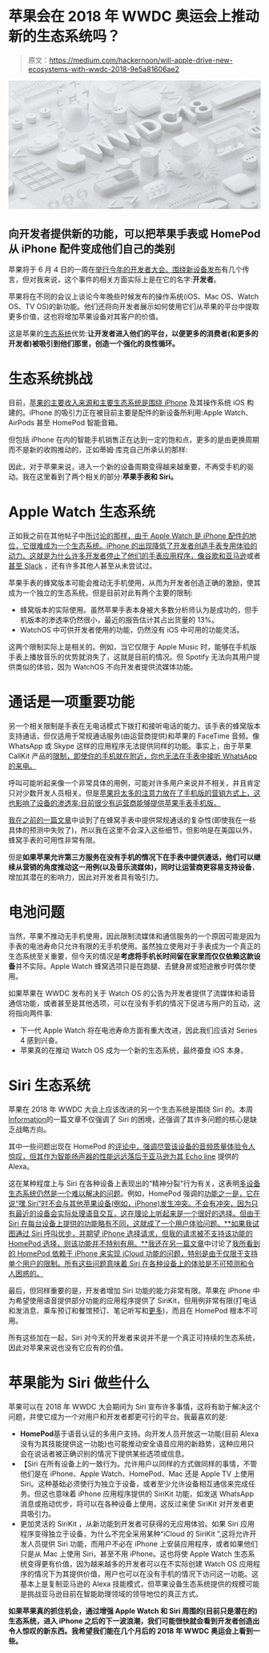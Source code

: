 # 苹果会在 2018 年 WWDC 奥运会上推动新的生态系统吗？

> 原文：<https://medium.com/hackernoon/will-apple-drive-new-ecosystems-with-wwdc-2018-9e5a81606ae2>

![](img/9b41d86c0a77fc169d5d6083add9038f.png)

## 向开发者提供新的功能，可以把苹果手表或 HomePod 从 iPhone 配件变成他们自己的类别

苹果将于 6 月 4 日的一周在[举行今年的开发者大会。围绕](https://www.apple.com/newsroom/2018/03/apples-worldwide-developers-conference-kicks-off-june-4-in-san-jose/)[新设备发布](https://www.forbes.com/forbes/welcome/?toURL=https://www.forbes.com/sites/ewanspence/2018/03/13/apple-macbookair-wwdc-macos-macbook-new-leak-rumor-release-date/&refURL=https://www.google.es/&referrer=https://www.google.es/)有几个传言，但对我来说，这个事件的相关方面实际上是在它的名字:**开发者**。

苹果将在不同的会议上谈论今年晚些时候发布的操作系统(iOS、Mac OS、Watch OS、TV OS)的新功能。他们还将向开发者展示如何使用它们从苹果的平台中提取更多价值，这也将增加苹果设备对其客户的价值。

这是苹果的[生态系统](https://hackernoon.com/tagged/ecosystem)优势:**让开发者进入他们的平台，以便更多的消费者(和更多的开发者)被吸引到他们那里，创造一个强化的良性循环。**

# 生态系统挑战

目前，[苹果的主要收入来源和主要生态系统是围绕 iPhone](https://www.ft.com/content/552f3eee-0799-11e8-9650-9c0ad2d7c5b5) 及其操作系统 iOS 构建的。iPhone 的吸引力正在被目前主要是配件的新设备所利用:Apple Watch、AirPods 甚至 HomePod 智能音箱。

但包括 iPhone 在内的智能手机销售正在达到一定的饱和点，更多的是由更换周期而不是新的收购推动的，正如蒂姆·库克自己所承认的那样:

因此，对于苹果来说，进入一个新的设备周期变得越来越重要，不再受手机的驱动。我在这里看到了两个相关的部分:**苹果手表和 Siri。**

# Apple Watch 生态系统

正如我之前在其他帖子中[所讨论的那样，由于 Apple Watch 是 iPhone 配件的地位，它很难成为一个生态系统。iPhone 的出现降低了开发者创造手表专用体验的动力。这就是为什么许多开发者停止了他们的手表应用程序，像](https://hackernoon.com/the-lte-apple-watch-virtuous-cycle-for-a-new-ecosystem-a9211c608f54)[谷歌和亚马逊](https://www.theverge.com/2017/5/1/15509148/apple-watch-apps-discontinued-google-maps-ebay-amazon)或者[甚至 Slack](http://appleinsider.com/articles/18/01/31/slack-is-latest-major-service-to-drop-standalone-apple-watch-app) ，还有许多其他人甚至从未尝试过。

苹果手表的蜂窝版本可能会推动无手机使用，从而为开发者创造正确的激励，使其成为一个独立的生态系统。但是目前对此有两个主要的限制:

*   蜂窝版本的实际使用。虽然苹果手表本身被大多数分析师认为是成功的，但手机版本的渗透率仍然很小，最近的报告估计其占出货量的 13%。
*   WatchOS 中可供开发者使用的功能，仍然没有 iOS 中可用的功能灵活。

这两个限制实际上是相关的。例如，当它仅限于 Apple Music 时，能够在手机版手表上播放音乐的优势就消失了，这就是目前的情况。但 Spotify 无法向其用户提供类似的体验，因为 WatchOS 不向开发者提供流媒体功能。

# 通话是一项重要功能

另一个相关限制是手表在无电话模式下拨打和接听电话的能力。该手表的蜂窝版本支持通话，但仅适用于常规通话服务(由运营商提供)和苹果的 FaceTime 音频。像 WhatsApp 或 Skype 这样的应用程序无法提供同样的功能。事实上，由于苹果 CallKit 产品的[限制，即使你的手机就在附近，你也无法在手表中接听 WhatsApp 的来电。](/@jorge.serna/wwdc-2017-social-comms-4-webrtc-and-callkit-enhancements-c6d35c4dc41)

呼叫可能听起来像一个非常具体的用例，可能对许多用户来说并不相关，并且肯定只对少数开发人员相关。但是[苹果将太多的注意力放在了手机版的营销方式上，这也影响了设备的渗透率:目前很少有运营商能够提供苹果手表手机版。](https://hackernoon.com/so-in-the-end-the-lte-apple-watch-is-about-calls-29dcdf59be0a)

[我在之前的一篇文章](https://hackernoon.com/why-most-apple-watch-users-will-not-get-lte-calls-on-it-and-why-some-will-2e7a39aad379)中谈到了在蜂窝手表中提供常规通话的复杂性(即使我在一些具体的预测中失败了)，所以我在这里不会深入这些细节，但影响是在美国以外，蜂窝手表的可用性非常有限。

但是**如果苹果允许第三方服务在没有手机的情况下在手表中提供通话，他们可以继续从营销的角度推动这一用例(以及音乐流媒体)，同时让运营商更容易支持设备**，增加其潜在的影响力，因此对开发者具有吸引力。

# 电池问题

当然，苹果不推动无手机使用，因此限制流媒体和通信服务的一个原因可能是因为手表的电池寿命只允许有限的无手机使用。虽然独立使用对于手表成为一个真正的生态系统至关重要，但今天的情况是**考虑将手机长时间留在家里而仅仅依赖这款设备**并不实际。Apple Watch 蜂窝选项只是在跑腿、去健身房或短途散步时偶尔使用。

如果苹果在 WWDC 发布的关于 Watch OS 的公告为开发者提供了流媒体和语音通信功能，或者甚至是其他选项，可以在没有手机的情况下促进与用户的互动，这将指向两件事:

*   下一代 Apple Watch 将在电池寿命方面有重大改进，因此我们应该对 Series 4 感到兴奋。
*   苹果真的在推动 Watch OS 成为一个新的生态系统，最终蚕食 iOS 本身。

# Siri 生态系统

苹果在 2018 年 WWDC 大会上应该改进的另一个生态系统是围绕 Siri 的。本周[Information](https://www.theinformation.com/articles/the-seven-year-itch-how-apples-marriage-to-siri-turned-sour)的一篇文章不仅强调了 Siri 的困境，还强调了其许多问题的核心是缺乏战略方向。

其中一些问题出现在 HomePod 的[评论中，强调尽管该设备的音频质量体验令人惊叹，但其作为智能扬声器的性能远远落后于亚马逊为其 Echo line](https://daringfireball.net/linked/2018/03/05/hackett-homepod) 提供的 Alexa。

这在某种程度上与 Siri 在各种设备上表现出的“精神分裂”行为有关，这表明[多设备生态系统仍然是一个难以解决的问题](https://hackernoon.com/multi-device-is-hard-and-not-even-apple-gets-it-right-b647f0a2f890)。例如，HomePod 强调的[功能之一是，它在说“嘿 Siri”时不会与其他苹果设备(例如，iPhone)发生冲突。不会有冲突，因为只有最近的设备会实际处理语音交互，这在理论上听起来是一个很好的选择。但由于 Siri 在每台设备上提供的功能略有不同，这就成了一个用户体验问题。**如果我试图通过 Siri 呼叫优步，并期望 iPhone 选择请求，但我的请求被不支持该功能的 HomePod 选择，则该功能并不特别有用。**我还在另一篇文章](https://support.apple.com/en-us/HT208472)中讨论了[我所看到的 HomePod 依赖于 iPhone 来实现 iCloud 功能的问题，特别是由于仅限于支持单个用户的限制。所有这些问题意味着 Siri 在各种设备上的体验是不可预测和令人困惑的。](https://hackernoon.com/some-answers-about-the-homepod-c96c7ce93589)

最后，但同样重要的是，开发者增加 Siri 功能的能力非常有限。苹果在 iPhone 中为希望使用语音提供部分功能的应用程序提供了 SiriKit，但用例非常有限(打电话和发消息、乘车预订和餐馆预订、笔记听写和[更多](https://developer.apple.com/documentation/sirikit))，而且在 HomePod 根本不可用。

所有这些加在一起，Siri 对今天的开发者来说并不是一个真正可持续的生态系统，因此对苹果来说也没有它应有的价值。

# 苹果能为 Siri 做些什么

苹果可以在 2018 年 WWDC 大会期间为 Siri 宣布许多事情，这将有助于解决这个问题，并使它成为一个对用户和开发者都更可行的平台。我最喜欢的是:

*   **HomePod**基于语音认证的多用户支持。向开发人员开放这一功能(目前 Alexa 没有为其技能提供这一功能)也可能推动安全语音应用的新趋势，这种应用只会在说话者被正确识别的情况下提供某些选项或信息。
*   【Siri 在所有设备上的一致行为。允许用户以同样的方式做同样的事情，不管他们是在 iPhone、Apple Watch、HomePod、Mac 还是 Apple TV 上使用 Siri。这种基础必须使行为独立于设备，或者至少允许设备相互通信来完成任务。但这也意味着 iPhone 应用程序提供的 SiriKit 功能，如发送 WhatsApp 消息或拖动优步，将可以在各种设备上使用，这反过来使 SiriKit 对开发者更具吸引力。
*   更加灵活的 SiriKit ，从新功能到开发者可获得的无应用体验。如果 Siri 应用程序变得独立于设备，为什么不完全采用某种“iCloud 的 SiriKit ”,这将允许开发人员提供 Siri 功能，而用户不必在 iPhone 上安装应用程序，或者如果他们只是从 Mac 上使用 Siri，甚至不用 iPhone。这也将使 Apple Watch 生态系统变得更有价值，因为越来越多的开发者可以在不实际创建 Watch OS 应用程序的情况下为其提供价值，用户也可以在没有手机的情况下访问这一功能。这基本上是复制亚马逊的 Alexa 技能模式，但苹果设备生态系统提供的规模可能是挑战亚马逊目前在智能助理领域的领导地位的真正方式。

**如果苹果真的抓住机会，通过增强 Apple Watch 和 Siri 周围的(目前只是潜在的)生态系统，进入 iPhone 之后的下一波浪潮，我们可能很快就会看到开发者创造出令人惊叹的新东西。我希望我们能在几个月后的 2018 年 WWDC 奥运会上看到一些。**